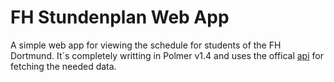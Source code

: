 # FH Stundenplan Web App

A simple web app for viewing the schedule for students of the FH Dortmund. It´s completely writting in Polmer v1.4 and uses the offical [api](http://www.fh-dortmund.de/de/fb/4/lehre/stundenplaene.php) for fetching the needed data.





